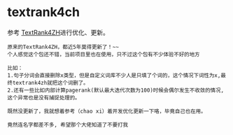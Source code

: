 # textrank4ch
参考 [TextRank4ZH](https://github.com/someus/TextRank4ZH)进行优化、更新。


    原来的TextRank4ZH，都近5年莫得更新了！~~
    个人感觉这个包还不错，当前项目里也在使用，只不过这个包有不少体验不好的地方

    比如：
    1.句子分词会直接删除x类型，但是自定义词库不少人是只填了个词的，这个情况下词性为x,最终textrank4zh就把这个词删了。
    2.还有一些比如内部计算pagerank(默认最大迭代次数为100)时候会偶尔发生不收敛的情况, 这个异常也是没有捕捉处理的。
    
    既然没更新了，我就想着参考（chao xi）着开发优化更新一下咯，毕竟自己也在用。
    
    竟然连名字都差不多, 希望那个大佬知道了不要打我



